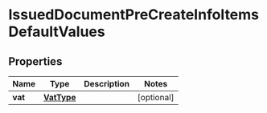 # IssuedDocumentPreCreateInfoItemsDefaultValues

## Properties

Name | Type | Description | Notes
------------ | ------------- | ------------- | -------------
**vat** | [**VatType**](VatType.md) |  | [optional] 


